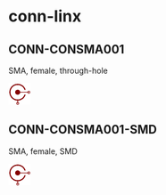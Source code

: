 # conn-linx

## CONN-CONSMA001
SMA, female, through-hole

![CONN-CONSMA001__1__1](/images/conn-molex__CONN-MOLEX-0734120110__1__1.png?raw=true) 

## CONN-CONSMA001-SMD
SMA, female, SMD

![CONN-CONSMA001-SMD__1__1](/images/conn-molex__CONN-MOLEX-0734120110__1__1.png?raw=true) 

